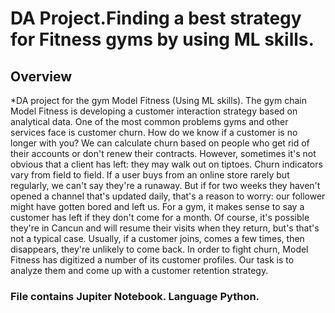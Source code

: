 # DA Project.Finding a best strategy for Fitness gyms by using ML skills.

## Overview
*DA project for the gym Model Fitness (Using ML skills). The gym chain Model Fitness is developing a customer interaction strategy based on analytical data.
One of the most common problems gyms and other services face is customer churn. How do we know if a customer is no longer with you? We can calculate churn based on people who get rid of their accounts or don't renew their contracts. However, sometimes it's not obvious that a client has left: they may walk out on tiptoes.
Churn indicators vary from field to field. If a user buys from an online store rarely but regularly, we can't say they're a runaway. But if for two weeks they haven't opened a channel that's updated daily, that's a reason to worry: our follower might have gotten bored and left us.
For a gym, it makes sense to say a customer has left if they don't come for a month. Of course, it's possible they're in Cancun and will resume their visits when they return, but's that's not a typical case. Usually, if a customer joins, comes a few times, then disappears, they're unlikely to come back.
In order to fight churn, Model Fitness has digitized a number of its customer profiles. Our task is to analyze them and come up with a customer retention strategy.

### File contains Jupiter Notebook. Language Python.

